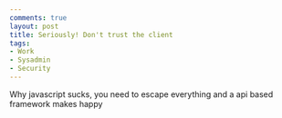```yaml
---
comments: true
layout: post
title: Seriously! Don't trust the client
tags:
- Work
- Sysadmin
- Security
---
```


Why javascript sucks, you need to escape everything and a api based framework
makes happy
